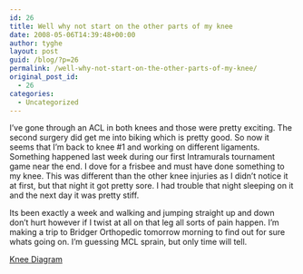 ```yaml
---
id: 26
title: Well why not start on the other parts of my knee
date: 2008-05-06T14:39:48+00:00
author: tyghe
layout: post
guid: /blog/?p=26
permalink: /well-why-not-start-on-the-other-parts-of-my-knee/
original_post_id:
  - 26
categories:
  - Uncategorized
---
```

I&#8217;ve gone through an ACL in both knees and those were pretty exciting. The second surgery did get me into biking which is pretty good. So now it seems that I&#8217;m back to knee #1 and working on different ligaments. Something happened last week during our first Intramurals tournament game near the end. I dove for a frisbee and must have done something to my knee. This was different than the other knee injuries as I didn&#8217;t notice it at first, but that night it got pretty sore. I had trouble that night sleeping on it and the next day it was pretty stiff.

Its been exactly a week and walking and jumping straight up and down don&#8217;t hurt however if I twist at all on that leg all sorts of pain happen. I&#8217;m making a trip to Bridger Orthopedic tomorrow morning to find out for sure whats going on. I&#8217;m guessing MCL sprain, but only time will tell.
  

  
[Knee Diagram](http://en.wikipedia.org/wiki/Image:Knee_diagram.svg)
